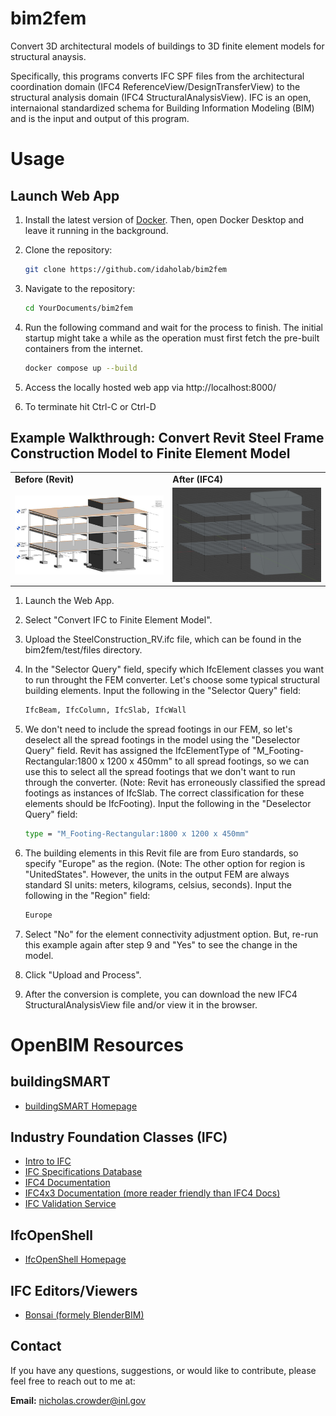 # bim2fem
Convert 3D architectural models of buildings to 3D finite element models for structural anaysis. 

Specifically, this programs converts IFC SPF files from the architectural coordination domain (IFC4 ReferenceView/DesignTransferView) to the structural analysis domain (IFC4 StructuralAnalysisView). IFC is an open, internaional standardized schema for Building Information Modeling (BIM) and is the input and output of this program. 


# Usage

## Launch Web App

1. Install the latest version of [Docker](https://docs.docker.com/get-docker/). Then, open Docker Desktop and leave it running in the background.


2. Clone the repository:
    ```sh
    git clone https://github.com/idaholab/bim2fem
    ```

3. Navigate to the repository:
    ```sh
    cd YourDocuments/bim2fem
    ```

4. Run the following command and wait for the process to finish. The initial startup might take a while as the operation must first fetch the pre-built containers from the internet.
    ```sh
    docker compose up --build
    ```

5. Access the locally hosted web app via http://localhost:8000/

6. To terminate hit Ctrl-C or Ctrl-D

## Example Walkthrough: Convert Revit Steel Frame Construction Model to Finite Element Model


<table>
  <tr>
    <td><strong>Before (Revit)</strong></td>
    <td><strong>After (IFC4)</strong></td>
  </tr>
  <tr>
    <td><img src="images/Revit_original.png" alt="Before Image" style="width: 300px;"/></td>
    <td><img src="images/Revit_IFC4_StructuralAnalysisView.png" alt="After Image" style="width: 300px;"/></td>
  </tr>
</table>


1. Launch the Web App.

2. Select "Convert IFC to Finite Element Model".

3. Upload the SteelConstruction_RV.ifc file, which can be found in the bim2fem/test/files directory.

4. In the "Selector Query" field, specify which IfcElement classes you want to run throught the FEM converter. Let's choose some typical structural building elements. Input the following in the "Selector Query" field:
    ```sh
    IfcBeam, IfcColumn, IfcSlab, IfcWall
    ```

5. We don't need to include the spread footings in our FEM, so let's deselect all the spread footings in the model using the "Deselector Query" field. Revit has assigned the IfcElementType of "M_Footing-Rectangular:1800 x 1200 x 450mm" to all spread footings, so we can use this to select all the spread footings that we don't want to run through the converter. (Note: Revit has erroneously classified the spread footings as instances of IfcSlab. The correct classification for these elements should be IfcFooting). Input the following in the "Deselector Query" field:
    ```sh
    type = "M_Footing-Rectangular:1800 x 1200 x 450mm"
    ```

6. The building elements in this Revit file are from Euro standards, so specify "Europe" as the region. (Note: The other option for region is "UnitedStates". However, the units in the output FEM are always standard SI units: meters, kilograms, celsius, seconds). Input the following in the "Region" field:
    ```sh
    Europe
    ```

7. Select "No" for the element connectivity adjustment option. But, re-run this example again after step 9 and "Yes" to see the change in the model. 

8. Click "Upload and Process". 

9. After the conversion is complete, you can download the new IFC4 StructuralAnalysisView file and/or view it in the browser. 


# OpenBIM Resources

## buildingSMART

* [buildingSMART Homepage](https://www.buildingsmart.org/)

## Industry Foundation Classes (IFC)

* [Intro to IFC](https://technical.buildingsmart.org/standards/ifc/)
* [IFC Specifications Database](https://technical.buildingsmart.org/standards/ifc/ifc-schema-specifications/)
* [IFC4 Documentation](https://standards.buildingsmart.org/IFC/RELEASE/IFC4/ADD2_TC1/HTML/)
* [IFC4x3 Documentation (more reader friendly than IFC4 Docs)](https://ifc43-docs.standards.buildingsmart.org/)
* [IFC Validation Service](https://www.buildingsmart.org/users/services/validation-service/)

## IfcOpenShell

* [IfcOpenShell Homepage](https://ifcopenshell.org/)

## IFC Editors/Viewers

* [Bonsai (formely BlenderBIM)](https://ifcopenshell.org/)

## Contact

If you have any questions, suggestions, or would like to contribute, please feel free to reach out to me at:

**Email:** [nicholas.crowder@inl.gov](mailto:nicholas.crowder@inl.gov)
